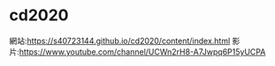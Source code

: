 # cd2020
 網站:https://s40723144.github.io/cd2020/content/index.html
 影片:https://www.youtube.com/channel/UCWn2rH8-A7Jwpq6P15yUCPA
